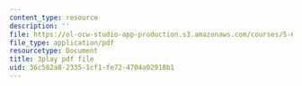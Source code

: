 ```yaml
---
content_type: resource
description: ''
file: https://ol-ocw-studio-app-production.s3.amazonaws.com/courses/5-60-thermodynamics-kinetics-spring-2008/36c582a823351cf1fe724704a02918b1_dkHcgAzsvAk.pdf
file_type: application/pdf
resourcetype: Document
title: 3play pdf file
uid: 36c582a8-2335-1cf1-fe72-4704a02918b1
---
```

